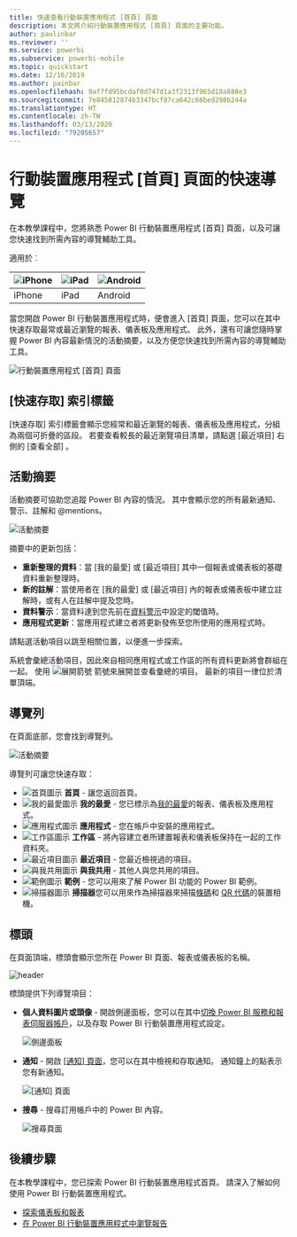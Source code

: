 ```yaml
---
title: 快速查看行動裝置應用程式 [首頁] 頁面
description: 本文將介紹行動裝置應用程式 [首頁] 頁面的主要功能。
author: paulinbar
ms.reviewer: ''
ms.service: powerbi
ms.subservice: powerbi-mobile
ms.topic: quickstart
ms.date: 12/16/2019
ms.author: painbar
ms.openlocfilehash: 9af7fd95bcdaf0d747d1a3f2313f965d18a888e3
ms.sourcegitcommit: 7e845812874b3347bcf87ca642c66bed298b244a
ms.translationtype: HT
ms.contentlocale: zh-TW
ms.lasthandoff: 03/13/2020
ms.locfileid: "79205657"
---
```

# <a name="a-quick-tour-of-the-mobile-app-home-page"></a>行動裝置應用程式 [首頁] 頁面的快速導覽
在本教學課程中，您將熟悉 Power BI 行動裝置應用程式 [首頁] 頁面，以及可讓您快速找到所需內容的導覽輔助工具。

適用於︰

| ![iPhone](./media/mobile-apps-quickstart-view-dashboard-report/iphone-logo-30-px.png) | ![iPad](./media/mobile-apps-quickstart-view-dashboard-report/ipad-logo-30-px.png) | ![Android](./media/mobile-apps-quickstart-view-dashboard-report/android-logo-30-px.png) |
|:--- |:--- |:--- |
| iPhone | iPad | Android | 

當您開啟 Power BI 行動裝置應用程式時，便會進入 [首頁] 頁面，您可以在其中快速存取最常或最近瀏覽的報表、儀表板及應用程式。 此外，還有可讓您隨時掌握 Power BI 內容最新情況的活動摘要，以及方便您快速找到所需內容的導覽輔助工具。

![行動裝置應用程式 [首頁] 頁面](./media/mobile-apps-home-page/powerbi-mobile-app-home.png)
 
## <a name="quick-access-tab"></a>[快速存取] 索引標籤

[快速存取] 索引標籤會顯示您經常和最近瀏覽的報表、儀表板及應用程式，分組為兩個可折疊的區段。 若要查看較長的最近瀏覽項目清單，請點選 [最近項目] 右側的 [查看全部]  。 

## <a name="activity-feed"></a>活動摘要

活動摘要可協助您追蹤 Power BI 內容的情況。 其中會顯示您的所有最新通知、警示、註解和 @mentions。

![活動摘要](./media/mobile-apps-home-page/powerbi-mobile-app-activity.png)

摘要中的更新包括：
* **重新整理的資料**：當 [我的最愛] 或 [最近項目] 其中一個報表或儀表板的基礎資料重新整理時。
* **新的註解**：當使用者在 [我的最愛] 或 [最近項目] 內的報表或儀表板中建立註解時，或有人在註解中提及您時。
* **資料警示**：當資料達到您先前在[資料警示](../../mobile-set-data-alerts-in-the-mobile-apps.md)中設定的閾值時。
* **應用程式更新**：當應用程式建立者將更新發佈至您所使用的應用程式時。

 請點選活動項目以跳至相關位置，以便進一步探索。

系統會彙總活動項目，因此來自相同應用程式或工作區的所有資料更新將會群組在一起。 使用 ![展開箭號](./media/mobile-apps-home-page/powerbi-mobile-app-expand-arrow.png) 箭號來展開並查看彙總的項目。 最新的項目一律位於清單頂端。

## <a name="navigation-bar"></a>導覽列

在頁面底部，您會找到導覽列。

![活動摘要](./media/mobile-apps-home-page/powerbi-mobile-app-navbar.png)

導覽列可讓您快速存取：

* ![首頁圖示](./media/mobile-apps-home-page/powerbi-mobile-app-home-icon.png) **首頁** - 讓您返回首頁。
* ![我的最愛圖示](./media/mobile-apps-home-page/powerbi-mobile-app-favorites-icon.png) **我的最愛** - 您已標示為[我的最愛](../../mobile-apps-favorites.md)的報表、儀表板及應用程式。
* ![應用程式圖示](./media/mobile-apps-home-page/powerbi-mobile-app-apps-icon.png) **應用程式** - 您在帳戶中安裝的應用程式。
* ![工作區圖示](./media/mobile-apps-home-page/powerbi-mobile-app-workspaces-icon.png) **工作區** - 將內容建立者所建置報表和儀表板保持在一起的工作資料夾。
* ![最近項目圖示](./media/mobile-apps-home-page/powerbi-mobile-app-recents-icon.png) **最近項目** - 您最近檢視過的項目。
* ![與我共用圖示](./media/mobile-apps-home-page/powerbi-mobile-app-shared-with-me-icon.png) **與我共用** - 其他人與您共用的項目。
* ![範例圖示](./media/mobile-apps-home-page/powerbi-mobile-app-samples-icon.png) **範例** - 您可以用來了解 Power BI 功能的 Power BI 範例。
* ![掃描器圖示](./media/mobile-apps-home-page/powerbi-mobile-app-scanner-icon.png) **掃描器**您可以用來作為掃描器來掃描[條碼](../../mobile-apps-scan-barcode-iphone.md)和 [QR 代碼](../../mobile-apps-qr-code.md)的裝置相機。

## <a name="header"></a>標頭

在頁面頂端，標頭會顯示您所在 Power BI 頁面、報表或儀表板的名稱。

![header](./media/mobile-apps-home-page/powerbi-mobile-app-header.png)

標頭提供下列導覽項目：
* **個人資料圖片或頭像** - 開啟側邊面板，您可以在其中[切換 Power BI 服務和報表伺服器帳戶](../../mobile-app-ssrs-kpis-mobile-on-premises-reports.md)，以及存取 Power BI 行動裝置應用程式設定。

    ![側邊面板](./media/mobile-apps-home-page/powerbi-mobile-app-side-panel.png)

* **通知** - 開啟 [[通知] 頁面](../../mobile-apps-notification-center.md)，您可以在其中檢視和存取通知。 通知鐘上的點表示您有新通知。

    ![[通知] 頁面](./media/mobile-apps-home-page/powerbi-mobile-app-notifications-page.png)

* **搜尋** - 搜尋訂用帳戶中的 Power BI 內容。

    ![搜尋頁面](./media/mobile-apps-home-page/powerbi-mobile-app-search-page.png)

## <a name="next-steps"></a>後續步驟
在本教學課程中，您已探索 Power BI 行動裝置應用程式首頁。 請深入了解如何使用 Power BI 行動裝置應用程式。 
* [探索儀表板和報表](../../mobile-apps-quickstart-view-dashboard-report.md)
* [在 Power BI 行動裝置應用程式中瀏覽報告](../../mobile-reports-in-the-mobile-apps.md)
